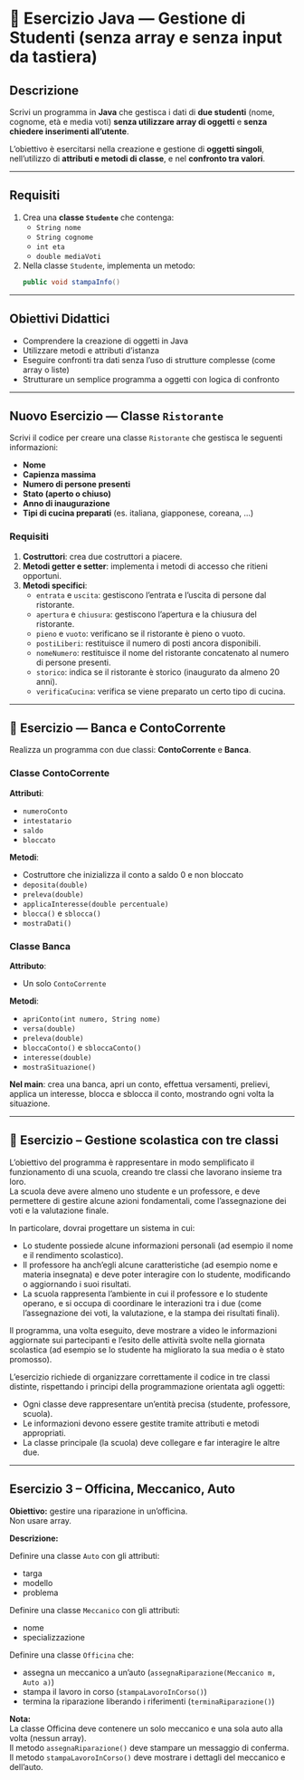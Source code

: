 # 🧩 Esercizio Java — Gestione di Studenti (senza array e senza input da tastiera)

## Descrizione

Scrivi un programma in **Java** che gestisca i dati di **due studenti** (nome, cognome, età e media voti) **senza utilizzare array di oggetti** e **senza chiedere inserimenti all’utente**.

L’obiettivo è esercitarsi nella creazione e gestione di **oggetti singoli**, nell’utilizzo di **attributi e metodi di classe**, e nel **confronto tra valori**.

---

## Requisiti

1. Crea una **classe `Studente`** che contenga:
    - `String nome`
    - `String cognome`
    - `int eta`
    - `double mediaVoti`
2. Nella classe `Studente`, implementa un metodo:
    ```java
    public void stampaInfo()
    ```

---

## Obiettivi Didattici

- Comprendere la creazione di oggetti in Java
- Utilizzare metodi e attributi d’istanza
- Eseguire confronti tra dati senza l’uso di strutture complesse (come array o liste)
- Strutturare un semplice programma a oggetti con logica di confronto

---

## Nuovo Esercizio — Classe `Ristorante`

Scrivi il codice per creare una classe `Ristorante` che gestisca le seguenti informazioni:

- **Nome**
- **Capienza massima**
- **Numero di persone presenti**
- **Stato (aperto o chiuso)**
- **Anno di inaugurazione**
- **Tipi di cucina preparati** (es. italiana, giapponese, coreana, ...)

### Requisiti

1. **Costruttori**: crea due costruttori a piacere.
2. **Metodi getter e setter**: implementa i metodi di accesso che ritieni opportuni.
3. **Metodi specifici**:
    - `entrata` e `uscita`: gestiscono l’entrata e l’uscita di persone dal ristorante.
    - `apertura` e `chiusura`: gestiscono l’apertura e la chiusura del ristorante.
    - `pieno` e `vuoto`: verificano se il ristorante è pieno o vuoto.
    - `postiLiberi`: restituisce il numero di posti ancora disponibili.
    - `nomeNumero`: restituisce il nome del ristorante concatenato al numero di persone presenti.
    - `storico`: indica se il ristorante è storico (inaugurato da almeno 20 anni).
    - `verificaCucina`: verifica se viene preparato un certo tipo di cucina.

---

## 🏦 Esercizio — Banca e ContoCorrente

Realizza un programma con due classi: **ContoCorrente** e **Banca**.

### Classe ContoCorrente

**Attributi**:
- `numeroConto`
- `intestatario`
- `saldo`
- `bloccato`

**Metodi**:
- Costruttore che inizializza il conto a saldo 0 e non bloccato
- `deposita(double)`
- `preleva(double)`
- `applicaInteresse(double percentuale)`
- `blocca()` e `sblocca()`
- `mostraDati()`

### Classe Banca

**Attributo**:
- Un solo `ContoCorrente`

**Metodi**:
- `apriConto(int numero, String nome)`
- `versa(double)`
- `preleva(double)`
- `bloccaConto()` e `sbloccaConto()`
- `interesse(double)`
- `mostraSituazione()`

**Nel main**: crea una banca, apri un conto, effettua versamenti, prelievi, applica un interesse, blocca e sblocca il conto, mostrando ogni volta la situazione.

---

## 🏫 Esercizio – Gestione scolastica con tre classi

L’obiettivo del programma è rappresentare in modo semplificato il funzionamento di una scuola, creando tre classi che lavorano insieme tra loro.  
La scuola deve avere almeno uno studente e un professore, e deve permettere di gestire alcune azioni fondamentali, come l’assegnazione dei voti e la valutazione finale.

In particolare, dovrai progettare un sistema in cui:

- Lo studente possiede alcune informazioni personali (ad esempio il nome e il rendimento scolastico).
- Il professore ha anch’egli alcune caratteristiche (ad esempio nome e materia insegnata) e deve poter interagire con lo studente, modificando o aggiornando i suoi risultati.
- La scuola rappresenta l’ambiente in cui il professore e lo studente operano, e si occupa di coordinare le interazioni tra i due (come l’assegnazione dei voti, la valutazione, e la stampa dei risultati finali).

Il programma, una volta eseguito, deve mostrare a video le informazioni aggiornate sui partecipanti e l’esito delle attività svolte nella giornata scolastica (ad esempio se lo studente ha migliorato la sua media o è stato promosso).

L’esercizio richiede di organizzare correttamente il codice in tre classi distinte, rispettando i principi della programmazione orientata agli oggetti:

- Ogni classe deve rappresentare un’entità precisa (studente, professore, scuola).
- Le informazioni devono essere gestite tramite attributi e metodi appropriati.
- La classe principale (la scuola) deve collegare e far interagire le altre due.

---

## Esercizio 3 – Officina, Meccanico, Auto

**Obiettivo:** gestire una riparazione in un’officina.  
Non usare array.

**Descrizione:**

Definire una classe `Auto` con gli attributi:
- targa
- modello
- problema

Definire una classe `Meccanico` con gli attributi:
- nome
- specializzazione

Definire una classe `Officina` che:
- assegna un meccanico a un’auto (`assegnaRiparazione(Meccanico m, Auto a)`)
- stampa il lavoro in corso (`stampaLavoroInCorso()`)
- termina la riparazione liberando i riferimenti (`terminaRiparazione()`)

**Nota:**  
La classe Officina deve contenere un solo meccanico e una sola auto alla volta (nessun array).  
Il metodo `assegnaRiparazione()` deve stampare un messaggio di conferma.  
Il metodo `stampaLavoroInCorso()` deve mostrare i dettagli del meccanico e dell’auto.